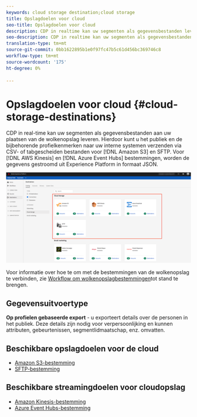 ```yaml
---
keywords: cloud storage destination;cloud storage
title: Opslagdoelen voor cloud
seo-title: Opslagdoelen voor cloud
description: CDP in realtime kan uw segmenten als gegevensbestanden leveren aan uw Amazon S3-, AWS Kinesis-, Azure Event Hubs- of SFTP-cloudopslaglocaties.
seo-description: CDP in realtime kan uw segmenten als gegevensbestanden leveren aan uw Amazon S3-, AWS Kinesis-, Azure Event Hubs- of SFTP-cloudopslaglocaties.
translation-type: tm+mt
source-git-commit: 0bb1622895b1e0f97fc47b5c61d456bc369746c8
workflow-type: tm+mt
source-wordcount: '175'
ht-degree: 0%

---
```



# Opslagdoelen voor cloud {#cloud-storage-destinations}

CDP in real-time kan uw segmenten als gegevensbestanden aan uw plaatsen van de wolkenopslag leveren. Hierdoor kunt u het publiek en de bijbehorende profielkenmerken naar uw interne systemen verzenden via CSV- of tabgescheiden bestanden voor [!DNL Amazon S3] en SFTP. Voor [!DNL AWS Kinesis] en [!DNL Azure Event Hubs] bestemmingen, worden de gegevens gestroomd uit Experience Platform in formaat JSON.

![Adobe Cloud-opslagdoelen](../../assets/catalog/cloud-storage/cloud-storage-destinations.png)

Voor informatie over hoe te om met de bestemmingen van de wolkenopslag te verbinden, zie [Workflow om wolkenopslagbestemmingen](./workflow.md)tot stand te brengen.

## Gegevensuitvoertype

**Op profielen gebaseerde export** - u exporteert details over de personen in het publiek. Deze details zijn nodig voor verpersoonlijking en kunnen attributen, gebeurtenissen, segmentlidmaatschap, enz. omvatten.

## Beschikbare opslagdoelen voor de cloud

- [Amazon S3-bestemming](./amazon-s3.md)
- [SFTP-bestemming](./sftp.md)

## Beschikbare streamingdoelen voor cloudopslag

- [Amazon Kinesis-bestemming](./amazon-kinesis.md)
- [Azure Event Hubs-bestemming](./azure-event-hubs.md)